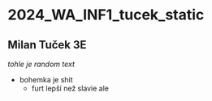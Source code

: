 # 2024_WA_INF1_tucek_static

## Milan Tuček 3E

*tohle je random text*

- bohemka je shit
	- furt lepší než slavie ale
